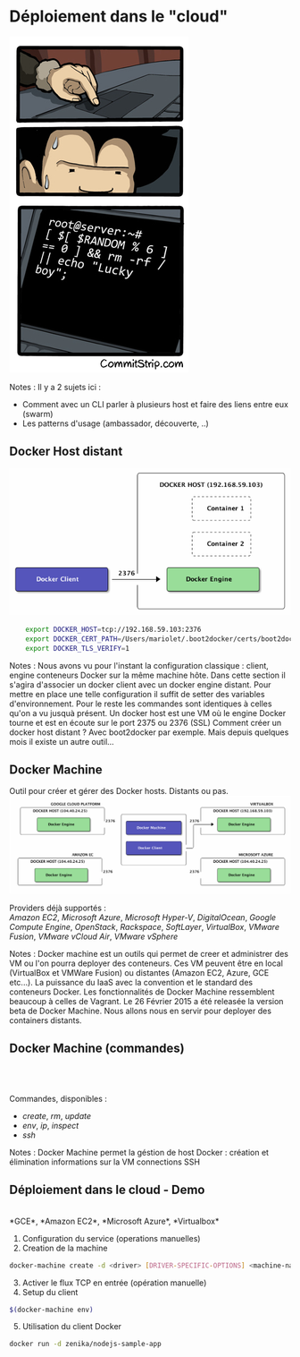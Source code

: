 # Déploiement dans le "cloud"

![](resources/images/roulette-russe.jpg)

Notes :
Il y a 2 sujets ici :
- Comment avec un CLI parler à plusieurs host et faire des liens entre
  eux (swarm)
- Les patterns d'usage (ambassador, découverte, ..)



## Docker Host distant
![](resources/images/remotehost.png)

```bash
    export DOCKER_HOST=tcp://192.168.59.103:2376
    export DOCKER_CERT_PATH=/Users/mariolet/.boot2docker/certs/boot2docker-vm
    export DOCKER_TLS_VERIFY=1
```

Notes :
Nous avons vu pour l'instant la configuration classique : client, engine conteneurs Docker sur la même machine hôte. Dans cette section il s'agira d'associer un docker client avec un docker engine distant.
Pour mettre en place une telle configuration il suffit de setter des variables d'environnement.
Pour le reste les commandes sont identiques à celles qu'on a vu jusquà présent.
Un docker host est une VM où le engine Docker tourne et est en écoute sur le port 2375 ou 2376 (SSL)
Comment créer un docker host distant ? Avec boot2docker par exemple. Mais depuis quelques mois il existe un autre outil...



## Docker Machine

Outil pour créer et gérer des Docker hosts. Distants ou pas.
![](resources/images/dockermachine.png)

Providers déjà supportés : <br/>
*Amazon EC2*, *Microsoft Azure*, *Microsoft Hyper-V*, *DigitalOcean*, *Google Compute Engine*, *OpenStack*, *Rackspace*, *SoftLayer*, *VirtualBox*, *VMware Fusion*, *VMware vCloud Air*, *VMware vSphere*

Notes :
Docker machine est un outils qui permet de creer et administrer des VM ou l'on pourra deployer des conteneurs. Ces VM peuvent être en local (VirtualBox et VMWare Fusion) ou distantes (Amazon EC2, Azure, GCE etc...). La puissance du IaaS avec la convention et le standard des conteneurs Docker. 
Les fonctionnalités de Docker Machine ressemblent beaucoup à celles de Vagrant. 
Le 26 Février 2015 a été releasée la version beta de Docker Machine.
Nous allons nous en servir pour deployer des containers distants.



## Docker Machine (commandes)

<br/><br/><br/>
Commandes, disponibles : <br/>

* *create*, *rm*, *update*
* *env*, *ip*, *inspect*
* *ssh*


Notes :
Docker Machine permet la géstion de host Docker :
    création et élimination
    informations sur la VM
    connections SSH



## Déploiement dans le cloud - Demo
<br/>
*GCE*, *Amazon EC2*, *Microsoft Azure*, *Virtualbox*<br/>

1. Configuration du service (operations manuelles)
2. Creation de la machine
```bash
docker-machine create -d <driver> [DRIVER-SPECIFIC-OPTIONS] <machine-name>
```
3. Activer le flux TCP en entrée (opération manuelle)
4. Setup du client
```bash
$(docker-machine env)
```
5. Utilisation du client Docker
```bash
docker run -d zenika/nodejs-sample-app
```

